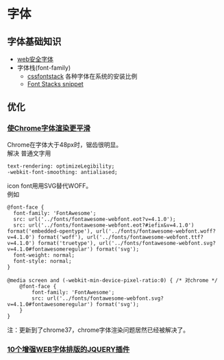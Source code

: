 # 字体
## 字体基础知识
* [web安全字体](http://web.mit.edu/jmorzins/www/fonts.html)
* 字体栈(font-family)
	* [cssfontstack](http://www.cssfontstack.com/) 各种字体在系统的安装比例
	* [Font Stacks snippet](http://css-tricks.com/snippets/css/font-stacks/)

## 优化
### [使Chrome字体渲染更平滑](http://swordair.com/smoother-font-randering-in-chrome/)
Chrome在字体大于48px时，锯齿很明显。     
解决
普通文字用
```
text-rendering: optimizeLegibility;
-webkit-font-smoothing: antialiased;
```

icon font用用SVG替代WOFF。    
例如
```
@font-face {
  font-family: 'FontAwesome';
  src: url('../fonts/fontawesome-webfont.eot?v=4.1.0');
  src: url('../fonts/fontawesome-webfont.eot?#iefix&v=4.1.0') format('embedded-opentype'), url('../fonts/fontawesome-webfont.woff?v=4.1.0') format('woff'), url('../fonts/fontawesome-webfont.ttf?v=4.1.0') format('truetype'), url('../fonts/fontawesome-webfont.svg?v=4.1.0#fontawesomeregular') format('svg');
  font-weight: normal;
  font-style: normal;
}

@media screen and (-webkit-min-device-pixel-ratio:0) { /* 对chrome */
    @font-face {
        font-family: 'FontAwesome';
        src: url('../fonts/fontawesome-webfont.svg?v=4.1.0#fontawesomeregular') format('svg');
    }
}
```
注：更新到了chrome37，chrome字体渲染问题居然已经被解决了。

### [10个增强WEB字体排版的JQUERY插件](http://www.uisdc.com/10-jquery-plugins-to-enhance-your-web-typography)
